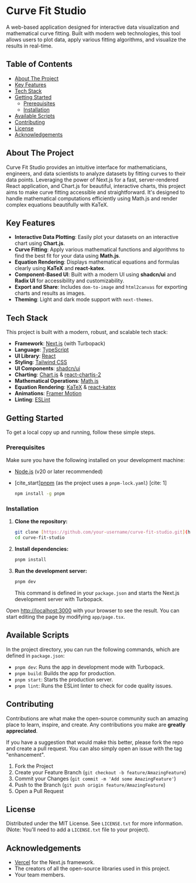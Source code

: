 # Curve Fit Studio

A web-based application designed for interactive data visualization and mathematical curve fitting. Built with modern web technologies, this tool allows users to plot data, apply various fitting algorithms, and visualize the results in real-time.

## Table of Contents

- [About The Project](#about-the-project)
- [Key Features](#key-features)
- [Tech Stack](#tech-stack)
- [Getting Started](#getting-started)
  - [Prerequisites](#prerequisites)
  - [Installation](#installation)
- [Available Scripts](#available-scripts)
- [Contributing](#contributing)
- [License](#license)
- [Acknowledgements](#acknowledgements)

## About The Project

Curve Fit Studio provides an intuitive interface for mathematicians, engineers, and data scientists to analyze datasets by fitting curves to their data points. Leveraging the power of Next.js for a fast, server-rendered React application, and Chart.js for beautiful, interactive charts, this project aims to make curve fitting accessible and straightforward. It's designed to handle mathematical computations efficiently using Math.js and render complex equations beautifully with KaTeX.

## Key Features

-   **Interactive Data Plotting**: Easily plot your datasets on an interactive chart using **Chart.js**.
-   **Curve Fitting**: Apply various mathematical functions and algorithms to find the best fit for your data using **Math.js**.
-   **Equation Rendering**: Displays mathematical equations and formulas clearly using **KaTeX** and **react-katex**.
-   **Component-Based UI**: Built with a modern UI using **shadcn/ui** and **Radix UI** for accessibility and customizability.
-   **Export and Share**: Includes `dom-to-image` and `html2canvas` for exporting charts and results as images.
-   **Theming**: Light and dark mode support with `next-themes`.

## Tech Stack

This project is built with a modern, robust, and scalable tech stack:

-   **Framework**: [Next.js](https://nextjs.org/) (with Turbopack)
-   **Language**: [TypeScript](https://www.typescriptlang.org/)
-   **UI Library**: [React](https://reactjs.org/)
-   **Styling**: [Tailwind CSS](https://tailwindcss.com/)
-   **UI Components**: [shadcn/ui](https://ui.shadcn.com/)
-   **Charting**: [Chart.js](https://www.chartjs.org/) & [react-chartjs-2](https://react-chartjs-2.js.org/)
-   **Mathematical Operations**: [Math.js](https://mathjs.org/)
-   **Equation Rendering**: [KaTeX](https://katex.org/) & [react-katex](https://github.com/talyssonoc/react-katex)
-   **Animations**: [Framer Motion](https://www.framer.com/motion/)
-   **Linting**: [ESLint](https://eslint.org/)

## Getting Started

To get a local copy up and running, follow these simple steps.

### Prerequisites

Make sure you have the following installed on your development machine:

-   [Node.js](https://nodejs.org/en/) (v20 or later recommended)
-   [cite_start][pnpm](https://pnpm.io/installation) (as the project uses a `pnpm-lock.yaml`) [cite: 1]

    ```sh
    npm install -g pnpm
    ```

### Installation

1.  **Clone the repository:**

    ```sh
    git clone [https://github.com/your-username/curve-fit-studio.git](https://github.com/your-username/curve-fit-studio.git)
    cd curve-fit-studio
    ```

2.  **Install dependencies:**

    ```sh
    pnpm install
    ```

3.  **Run the development server:**

    ```sh
    pnpm dev
    ```
    This command is defined in your `package.json` and starts the Next.js development server with Turbopack.

Open [http://localhost:3000](http://localhost:3000) with your browser to see the result. You can start editing the page by modifying `app/page.tsx`.

## Available Scripts

In the project directory, you can run the following commands, which are defined in `package.json`:

-   `pnpm dev`: Runs the app in development mode with Turbopack.
-   `pnpm build`: Builds the app for production.
-   `pnpm start`: Starts the production server.
-   `pnpm lint`: Runs the ESLint linter to check for code quality issues.

## Contributing

Contributions are what make the open-source community such an amazing place to learn, inspire, and create. Any contributions you make are **greatly appreciated**.

If you have a suggestion that would make this better, please fork the repo and create a pull request. You can also simply open an issue with the tag "enhancement".

1.  Fork the Project
2.  Create your Feature Branch (`git checkout -b feature/AmazingFeature`)
3.  Commit your Changes (`git commit -m 'Add some AmazingFeature'`)
4.  Push to the Branch (`git push origin feature/AmazingFeature`)
5.  Open a Pull Request

## License

Distributed under the MIT License. See `LICENSE.txt` for more information. (Note: You'll need to add a `LICENSE.txt` file to your project).

## Acknowledgements

-   [Vercel](https://vercel.com/) for the Next.js framework.
-   The creators of all the open-source libraries used in this project.
-   Your team members.